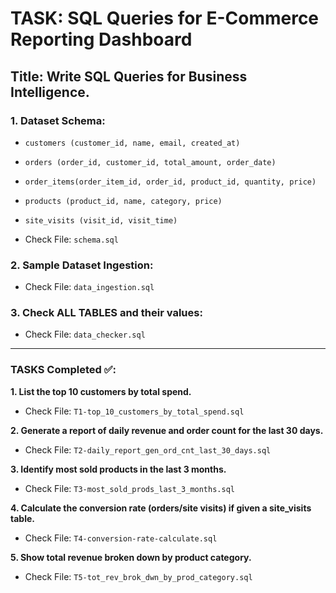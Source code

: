 # TASK: SQL Queries for E-Commerce Reporting Dashboard

## Title: Write SQL Queries for Business Intelligence.

### 1. Dataset Schema:

- `customers (customer_id, name, email, created_at)`
- `orders (order_id, customer_id, total_amount, order_date)`
- `order_items(order_item_id, order_id, product_id, quantity, price)`
- `products (product_id, name, category, price)`
- `site_visits (visit_id, visit_time)`

- Check File: `schema.sql`

### 2. Sample Dataset Ingestion:

- Check File: `data_ingestion.sql`

### 3. Check ALL TABLES and their values:

- Check File: `data_checker.sql`

---

### TASKS Completed ✅:

**1. List the top 10 customers by total spend.**

- Check File: `T1-top_10_customers_by_total_spend.sql`

**2. Generate a report of daily revenue and order count for the last 30 days.**

- Check File: `T2-daily_report_gen_ord_cnt_last_30_days.sql`

**3. Identify most sold products in the last 3 months.**

- Check File: `T3-most_sold_prods_last_3_months.sql`

**4. Calculate the conversion rate (orders/site visits) if given a site_visits table.**

- Check File: `T4-conversion-rate-calculate.sql`

**5. Show total revenue broken down by product category.**

- Check File: `T5-tot_rev_brok_dwn_by_prod_category.sql`

